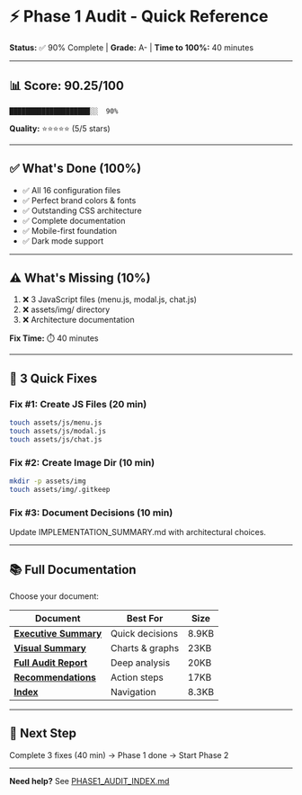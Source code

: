 # ⚡ Phase 1 Audit - Quick Reference

**Status:** ✅ 90% Complete | **Grade:** A- | **Time to 100%:** 40 minutes

---

## 📊 Score: 90.25/100

```
████████████████████░░  90%
```

**Quality:** ⭐⭐⭐⭐⭐ (5/5 stars)

---

## ✅ What's Done (100%)

- ✅ All 16 configuration files
- ✅ Perfect brand colors & fonts
- ✅ Outstanding CSS architecture
- ✅ Complete documentation
- ✅ Mobile-first foundation
- ✅ Dark mode support

---

## ⚠️ What's Missing (10%)

1. ❌ 3 JavaScript files (menu.js, modal.js, chat.js)
2. ❌ assets/img/ directory
3. ❌ Architecture documentation

**Fix Time:** ⏱️ 40 minutes

---

## 🎯 3 Quick Fixes

### Fix #1: Create JS Files (20 min)
```bash
touch assets/js/menu.js
touch assets/js/modal.js
touch assets/js/chat.js
```

### Fix #2: Create Image Dir (10 min)
```bash
mkdir -p assets/img
touch assets/img/.gitkeep
```

### Fix #3: Document Decisions (10 min)
Update IMPLEMENTATION_SUMMARY.md with architectural choices.

---

## 📚 Full Documentation

Choose your document:

| Document | Best For | Size |
|----------|----------|------|
| **[Executive Summary](PHASE1_EXECUTIVE_SUMMARY.md)** | Quick decisions | 8.9KB |
| **[Visual Summary](PHASE1_VISUAL_SUMMARY.md)** | Charts & graphs | 23KB |
| **[Full Audit Report](PHASE1_AUDIT_REPORT.md)** | Deep analysis | 20KB |
| **[Recommendations](PHASE1_RECOMMENDATIONS.md)** | Action steps | 17KB |
| **[Index](PHASE1_AUDIT_INDEX.md)** | Navigation | 8.3KB |

---

## 🚀 Next Step

Complete 3 fixes (40 min) → Phase 1 done → Start Phase 2

---

**Need help?** See [PHASE1_AUDIT_INDEX.md](PHASE1_AUDIT_INDEX.md)
